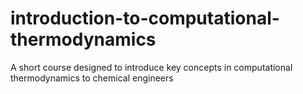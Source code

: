 # introduction-to-computational-thermodynamics
A short course designed to introduce key concepts in computational thermodynamics to chemical engineers 
